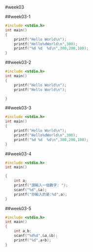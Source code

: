 #week03

##week03-1
```c++
#include <stdio.h>
int main()
{
    printf("Hello World\n");
    printf("Hello%dWorld\n",300);
    printf("%d %d  %d\n",300,200,100);
}

```

##week03-2
```c++
#include <stdio.h>
int main()
{
    printf("Hello World\n");
    printf("Hello World\n");

}


```

##week03-3
```c++
#include <stdio.h>
int main()
{
    printf("Hello World\n");
    printf("Hello%dWorld\n",300);
    printf("%d %d  %d\n",300,200,100);
}

```

##week03-4
```c++
#include <stdio.h>
int main()

{
    int a;
    printf("請輸入一個數字: ");
    scanf("%d",&a);
    printf("你輸入的是:%d",a);
}

```

##week03-5
```c++
#include <stdio.h>
int main()
{
    int a,b;
    scanf("%d%d",&a,&b);
    printf("%d",a+b);
}

```